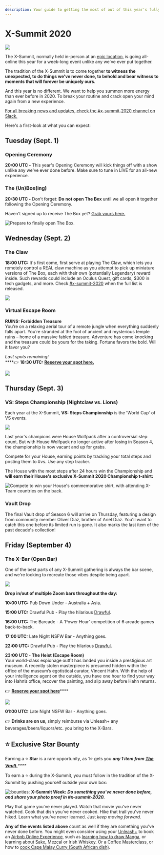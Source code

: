 ```yaml
---
description: Your guide to getting the most of out of this year's fully remote X-Summit.
---
```


# X-Summit 2020

![](../.gitbook/assets/x-summit-2020.jpg)

The X-Summit, normally held in-person at an [epic location](https://www.youtube.com/watch?v=LD-k9hY9E-A), is going all-online this year for a week-long event unlike any we've ever put together.

The tradition of the X-Summit is to come together **to witness the unexpected, to do things we've never done, to behold and bear witness to moments that will forever be uniquely ours.**

And this year is no different. We want to help you summon more energy than ever before in 2020. To break your routine and crack open your mind again from a new experience.

[For all breaking news and updates, check the \#x-summit-2020 channel on Slack.](https://app.slack.com/client/T0257R0RP/C017JFT1Y8H)

Here's a first-look at what you can expect:

## **Tuesday \(Sept. 1\)**

### **Opening Ceremony**

**20:00 UTC -** This year's Opening Ceremony will kick things off with a show unlike any we've ever done before. Make sure to tune in LIVE for an all-new experience.

### **The \(Un\)Box\(ing\)**

**20:30 UTC -** Don't forget: **Do** **not open The Box** until we all open it together following the Opening Ceremony.

Haven't signed up to receive The Box yet? [Grab yours here.](https://forms.gle/2GmDyvE8i8YFxNU26)

![Prepare to finally open The Box.](../.gitbook/assets/image%20%2835%29.png)

## **Wednesday \(Sept. 2\)**

### **The Claw**

**18:00 UTC:** It's first come, first serve at playing The Claw, which lets you remotely control a REAL claw machine as you attempt to pick up miniature versions of The Box, each with their own \(potentially Legendary\) reward inside. Such rewards could include an Oculus Quest, gift cards, $300 in tech gadgets, and more. Check [\#x-summit-2020](https://app.slack.com/client/T0257R0RP/C017JFT1Y8H) when the full list is released.

![](../.gitbook/assets/ezgif-6-d885055ab72d.gif)

### **Virtual Escape Room**

**RUINS: Forbidden Treasure**  
You’re on a relaxing aerial tour of a remote jungle when everything suddenly falls apart. You’re stranded at the foot of ancient and mysterious temple ruins – home of a massive fabled treasure. Adventure has come knocking and the treasure could be yours for the taking. Fortune favors the bold. Will it favor you?  
  
_Last spots remaining!_  
****👉 **18:30 UTC:** [**Reserve your spot here.**](https://forms.gle/s8fYo8HedwfvJ1Fz5)

![](../.gitbook/assets/web_remoteadventures_f_ruinsoverlay-600x324.png)



## **Thursday \(Sept. 3\)**

### **VS: Steps Championship \(Nightclaw vs. Lions\)**

Each year at the X-Summit, **VS: Steps Championship** is the 'World Cup' of VS events. 

![](../.gitbook/assets/image%20%2836%29.png)

Last year's champions were House Wolfpack after a controversial step count. But with House Wolfpack no longer active after losing in Season 4, the championship is now vacant and up for grabs.

Compete for your House, earning points by tracking your total steps and posting them to \#vs. Use any step tracker.

The House with the most steps after 24 hours win the Championship and **will earn their House's exclusive X-Summit 2020 Championship t-shirt:**

![Compete to win your House&apos;s commemorative shirt, with attending X-Team countries on the back.](../.gitbook/assets/image%20%2837%29.png)

### **Vault Drop**

The final Vault drop of Season 6 will arrive on Thursday, featuring a design from community member Oliver Diaz, brother of Ariel Diaz. You'll want to catch this one before its limited run is gone. It also marks the last item of the past decade's collection!

## **Friday \(September 4\)**

### **The X-Bar \(Open Bar\)**

One of the best parts of any X-Summit gathering is always the bar scene, and we're looking to recreate those vibes despite being apart. 

![](../.gitbook/assets/image%20%2839%29.png)

**Drop in/out of multiple Zoom bars throughout the day:**  
  
**10:00 UTC:** Pub Down Under - Australia + Asia.

**15:00 UTC:** Drawful Pub - Play the hilarious [Drawful](https://www.youtube.com/watch?v=1VwwkfhZYCI).

**16:00 UTC:** The Barcade - A 'Power Hour' competition of 6 arcade games back-to-back.

**17:00 UTC:** Late Night NSFW Bar - Anything goes.  
  
**22:00 UTC:** Drawful Pub - Play the hilarious [Drawful](https://www.youtube.com/watch?v=1VwwkfhZYCI).

**23:00 UTC - The Heist \(Escape Room\)**  
Your world-class espionage outfit has landed you inside a prestigious art museum. A recently stolen masterpiece is presumed hidden within the office of the museum’s egotistical curator, Vincent Hahn. With the help of your intelligence agent on the outside, you have one hour to find your way into Hahn’s office, recover the painting, and slip away before Hahn returns.

👉 [**Reserve your spot here**](https://forms.gle/9feQ6akLwEADCpC39)\*\*\*\*

![](../.gitbook/assets/web_remoteadventures_f_heist1-1851x1000.png)

**01:00 UTC:** Late Night NSFW Bar - Anything goes.  


👉 **Drinks are on us**, simply reimburse via Unleash+ any beverages/beers/liquors/etc. you bring to the X-Bars.

## ⭐ **Exclusive Star Bounty**

Earning a ⭐ **Star** is a rare opportunity, as 1⭐ gets you _**any 1 item from**_ [_**The Vault.**_](http://xhq.x-team.com/vault)_\*\*\*\*_

To earn a ⭐ during the X-Summit, you must follow in the tradition of the X-Summit by pushing yourself outside your own box:

![:bounties:](https://emoji.slack-edge.com/T0257R0RP/bounties/8ef773de1e0dc26d.png) **X-Summit Week:** _**Do something you've never done before, and share your photo proof in \#x-summit-2020.**_

Play that game you've never played. Watch that movie you've never watched. Cook that dish you've never cooked. Hike that trail you've never hiked. Learn what you've never learned. Just _keep moving forward._

**Any of the events listed above** count as well if they are something you've never done before. You might even consider using your [Unleash+](http://xhq.x-team.com/unleash) to book an [Airbnb Online Experience](https://www.airbnb.com/s/experiences/online), such as [learning how to draw Manga](https://www.airbnb.com/experiences/1681963), or learning about [Sake](https://www.airbnb.com/experiences/1671474), [Mezcal](https://www.airbnb.com/experiences/1682923) or [Irish Whiskey](https://www.airbnb.com/experiences/1691320). Or a [Coffee Masterclass](https://www.airbnb.com/experiences/1655017), or how to [cook Cape Malay Curry \(South African dish\)](https://www.airbnb.com/experiences/1664105).



